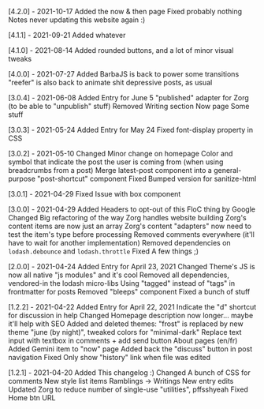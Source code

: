 [4.2.0] - 2021-10-17
Added
    the now & then page
Fixed
    probably nothing
Notes
    never updating this website again :)

[4.1.1] - 2021-09-21
Added
    whatever

[4.1.0] - 2021-08-14
Added
    rounded buttons, and a lot of minor visual tweaks

[4.0.0] - 2021-07-27
Added
    BarbaJS is back to power some transitions
    "reefer" is also back to animate shit
    depressive posts, as usual

[3.0.4] - 2021-06-08
Added
    Entry for June 5
    "published" adapter for Zorg (to be able to "unpublish" stuff)
Removed
    Writing section
    Now page
    Some stuff

[3.0.3] - 2021-05-24
Added
    Entry for May 24
Fixed
    font-display property in CSS

[3.0.2] - 2021-05-10
Changed
    Minor change on homepage
    Color and symbol that indicate the post the user is coming from (when using breadcrumbs from a post)
    Merge latest-post component into a general-purpose "post-shortcut" component
Fixed
    Bumped version for sanitize-html

[3.0.1] - 2021-04-29
Fixed
    Issue with box component

[3.0.0] - 2021-04-29
Added
    Headers to opt-out of this FloC thing by Google
Changed
    Big refactoring of the way Zorg handles website building
    Zorg's content items are now just an array
    Zorg's content "adapters" now need to test the item's type before processing
    Removed comments everywhere (it'll have to wait for another implementation)
    Removed dependencies on `lodash.debounce` and `lodash.throttle`
Fixed
    A few things ;)

[2.0.0] - 2021-04-24
Added
    Entry for April 23, 2021
Changed
    Theme's JS is now all native "js modules" and it's cool
    Removed all dependencies, vendored-in the lodash micro-libs
    Using "tagged" instead of "tags" in frontmatter for posts
    Removed "bleeps" component
Fixed
    a bunch of stuff

[1.2.2] - 2021-04-22
Added
    Entry for April 22, 2021
    Indicate the "d" shortcut for discussion in help
Changed
    Homepage description now longer... maybe it'll help with SEO
    Added and deleted themes: "frost" is replaced by new theme "june (by night)", tweaked colors for "minimal-dark"
    Replace text input with textbox in comments + add send button
    About pages (en/fr)
    Added Gemini item to "now" page
    Added back the "discuss" button in post navigation
Fixed
    Only show "history" link when file was edited

[1.2.1] - 2021-04-20
Added
    This changelog :)
Changed
    A bunch of CSS for comments
    New style list items
    Ramblings -> Writings
    New entry edits
    Updated Zorg to reduce number of single-use "utilities", pffsshyeah
Fixed
    Home btn URL
